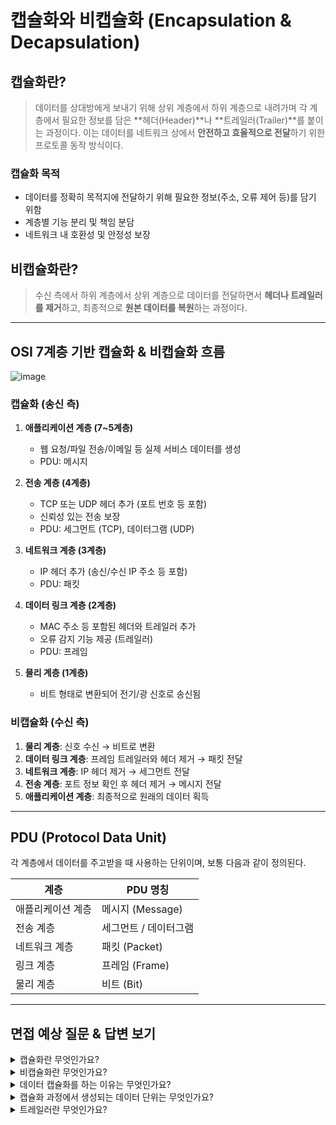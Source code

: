 # 캡슐화와 비캡슐화 (Encapsulation & Decapsulation)

## 캡슐화란?

> 데이터를 상대방에게 보내기 위해 상위 계층에서 하위 계층으로 내려가며 각 계층에서 필요한 정보를 담은 \*\*헤더(Header)\*\*나 \*\*트레일러(Trailer)\*\*를 붙이는 과정이다. 이는 데이터를 네트워크 상에서 **안전하고 효율적으로 전달**하기 위한 프로토콜 동작 방식이다.

### 캡슐화 목적

* 데이터를 정확히 목적지에 전달하기 위해 필요한 정보(주소, 오류 제어 등)를 담기 위함
* 계층별 기능 분리 및 책임 분담
* 네트워크 내 호환성 및 안정성 보장

## 비캡슐화란?

> 수신 측에서 하위 계층에서 상위 계층으로 데이터를 전달하면서 **헤더나 트레일러를 제거**하고,
> 최종적으로 **원본 데이터를 복원**하는 과정이다.

---

## OSI 7계층 기반 캡슐화 & 비캡슐화 흐름
![image](https://github.com/user-attachments/assets/dbc3e77d-4ad9-4496-a53e-83b7f7619a9a)

### 캡슐화 (송신 측)

1. **애플리케이션 계층 (7\~5계층)**

   * 웹 요청/파일 전송/이메일 등 실제 서비스 데이터를 생성
   * PDU: 메시지

2. **전송 계층 (4계층)**

   * TCP 또는 UDP 헤더 추가 (포트 번호 등 포함)
   * 신뢰성 있는 전송 보장
   * PDU: 세그먼트 (TCP), 데이터그램 (UDP)

3. **네트워크 계층 (3계층)**

   * IP 헤더 추가 (송신/수신 IP 주소 등 포함)
   * PDU: 패킷

4. **데이터 링크 계층 (2계층)**

   * MAC 주소 등 포함된 헤더와 트레일러 추가
   * 오류 감지 기능 제공 (트레일러)
   * PDU: 프레임

5. **물리 계층 (1계층)**

   * 비트 형태로 변환되어 전기/광 신호로 송신됨

### 비캡슐화 (수신 측)

1. **물리 계층**: 신호 수신 → 비트로 변환
2. **데이터 링크 계층**: 프레임 트레일러와 헤더 제거 → 패킷 전달
3. **네트워크 계층**: IP 헤더 제거 → 세그먼트 전달
4. **전송 계층**: 포트 정보 확인 후 헤더 제거 → 메시지 전달
5. **애플리케이션 계층**: 최종적으로 원래의 데이터 획득

---

## PDU (Protocol Data Unit)

각 계층에서 데이터를 주고받을 때 사용하는 단위이며, 보통 다음과 같이 정의된다.

| 계층        | PDU 명칭        |
| --------- | ------------- |
| 애플리케이션 계층 | 메시지 (Message) |
| 전송 계층     | 세그먼트 / 데이터그램  |
| 네트워크 계층   | 패킷 (Packet)   |
| 링크 계층     | 프레임 (Frame)   |
| 물리 계층     | 비트 (Bit)      |

---

## 면접 예상 질문 & 답변 보기

<details>
<summary>캡슐화란 무엇인가요?</summary>
캡슐화는 네트워크 계층에서 데이터를 전달할 때 각 계층마다 필요한 제어 정보를 헤더/트레일러로 붙여 데이터를 감싸는 과정입니다. 이를 통해 데이터가 정확하게 목적지까지 전달될 수 있도록 합니다.
</details>

<details>
<summary>비캡슐화란 무엇인가요?</summary>
비캡슐화는 수신 측에서 하위 계층부터 상위 계층으로 데이터를 전달하며 각 계층에서 헤더/트레일러를 제거하여 원래의 데이터를 복원하는 과정입니다.
</details>

<details>
<summary>데이터 캡슐화를 하는 이유는 무엇인가요?</summary>
각 계층에서 필요한 정보를 포함시켜 통신의 신뢰성, 오류 제어, 데이터 호환성 등을 확보하기 위함입니다.
</details>

<details>
<summary>캡슐화 과정에서 생성되는 데이터 단위는 무엇인가요?</summary>
계층별로 메시지 → 세그먼트 → 패킷 → 프레임 → 비트 순으로 전환됩니다. 각 단계마다 해당 계층의 헤더가 추가됩니다.
</details>

<details>
<summary>트레일러란 무엇인가요?</summary>
트레일러는 주로 데이터 링크 계층에서 사용되며, 데이터 끝에 붙는 정보로 오류 검출 등을 위해 사용됩니다.
</details>

